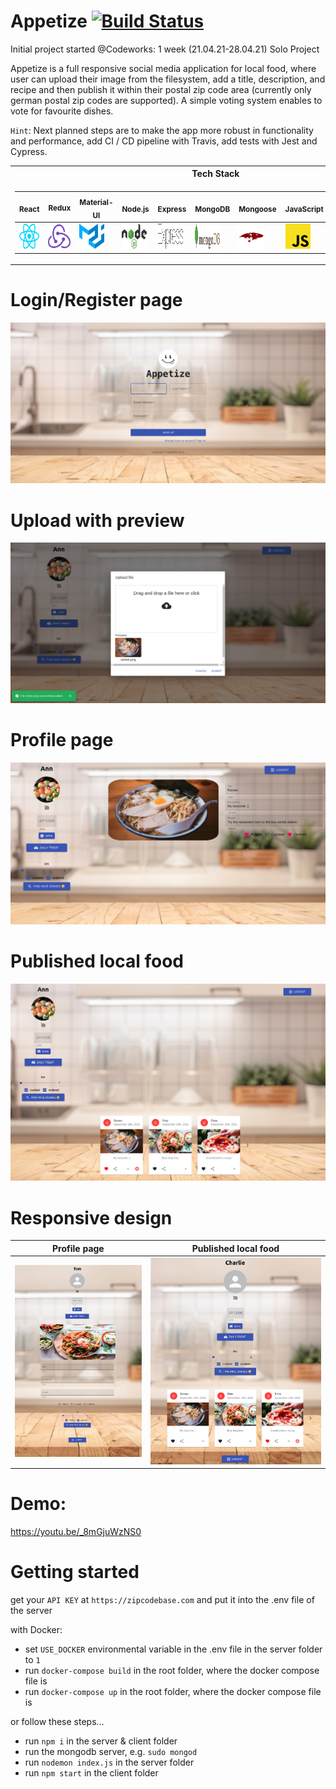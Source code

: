 # Appetize [![Build Status](https://app.travis-ci.com/nik-neg/Appetize.svg?branch=main)](https://app.travis-ci.com/nik-neg/Appetize)
Initial project started @Codeworks: 1 week (21.04.21-28.04.21) Solo Project

Appetize is a full responsive social media application for local food, where user can upload their image from the filesystem,
add a title, description, and recipe and then publish it within their postal zip code area (currently only german postal zip codes are supported).
A simple voting system enables to vote for favourite dishes.

`Hint`: Next planned steps are to make the app more robust in functionality and performance, add CI / CD pipeline with Travis, add tests with Jest and Cypress.

<table>
<tr><th>Tech Stack</th><th>API</th></tr>
<tr><td>

 <sub> React </sub> |<sub>  Redux <sub>| <sub> Material-UI </sub> | <sub> Node.js </sub> | <sub> Express </sub> | <sub> MongoDB </sub> | <sub> Mongoose </sub> |  <sub> JavaScript </sub> |  <sub> Jest </sub>  | <sub> Docker </sub>  | <sub> Travis </sub>  | 
|--|--|--|--|--|--|--|--|--|--|--
[<img src="https://github.com/nik-neg/appetize/blob/main/techstack_images/react.svg" alt="drawing" width="40" height="40"/>](https://reactjs.org/) | [<img src="https://raw.githubusercontent.com/devicons/devicon/master/icons/redux/redux-original.svg" alt="redux" width="40" height="40"/>](https://redux.js.org) | [<img src="https://github.com/nik-neg/appetize/blob/main/techstack_images/material-ui.svg" alt="drawing" width="40" height="40"/>](https://material-ui.com/) | [<img src="https://github.com/nik-neg/appetize/blob/main/techstack_images/nodejs.svg" alt="drawing" width="40" height="40"/>](https://nodejs.org/en/) | [<img src="https://github.com/nik-neg/appetize/blob/main/techstack_images/express.svg" alt="drawing" width="40" height="40"/>](https://expressjs.com/) |  [<img src="https://github.com/nik-neg/appetize/blob/main/techstack_images/mongodb.svg" alt="drawing" width="40" height="40"/>](https://www.mongodb.com/) |  [<img src="https://github.com/nik-neg/appetize/blob/main/techstack_images/mongoose.png" alt="drawing" width="40" height="40"/>](https://mongoosejs.com/) |  [<img src="https://github.com/nik-neg/appetize/blob/main/techstack_images/javascript.svg" alt="drawing" width="40" height="40"/>](https://www.javascript.com/) |  [<img src="https://github.com/nik-neg/appetize/blob/main/techstack_images/jest.svg" alt="drawing" width="40" height="40"/>](https://jestjs.io/)  |  [<img src="https://github.com/nik-neg/appetize/blob/main/techstack_images/docker.svg" alt="drawing" width="40" height="40"/>](https://www.docker.com/)  | [<img src="https://github.com/nik-neg/appetize/blob/main/techstack_images/travis.svg" alt="drawing" width="40" height="40"/>](https://www.travis-ci.com/)  |
 </td><td>
 
 <div align="center">
  <a href="https://zipcodebase.com/" width="40" height="40">Zip Code API</a>
 </div>
</td></tr> </table> 

# Login/Register page
![alt text](https://github.com/nik-neg/Appetize/blob/main/images/1_login.png)

# Upload with preview
![alt text](https://github.com/nik-neg/Appetize/blob/main/images/2_dropzone_preview.png)

# Profile page
![alt text](https://github.com/nik-neg/Appetize/blob/main/images/3_favourite_food.png)

# Published local food
![alt text](https://github.com/nik-neg/Appetize/blob/main/images/4_area_food.png)
 
# Responsive design
 Profile page             |  Published local food
:-------------------------:|:-------------------------:
![alt text](https://github.com/nik-neg/Appetize/blob/main/images/3_favourite_food_responsive.png) |  ![alt text](https://github.com/nik-neg/Appetize/blob/main/images/4_area_food_responsive.png)

# Demo:
https://youtu.be/_8mGjuWzNS0

# Getting started
 
get your `API KEY` at `https://zipcodebase.com` and put it into the .env file of the server
 
with Docker:
 - set `USE_DOCKER` environmental variable in the .env file in the server folder to `1`
 - run `docker-compose build` in the root folder, where the docker compose file is
 - run `docker-compose up` in the root folder, where the docker compose file is

or follow these steps...

- run `npm i` in the server & client folder
- run the mongodb server, e.g. `sudo mongod`
- run `nodemon index.js` in the server folder
- run `npm start` in the client folder
